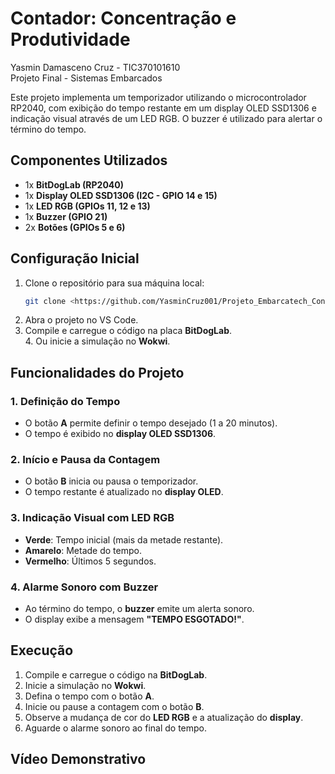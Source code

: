 # Contador: Concentração e Produtividade
Yasmin Damasceno Cruz - TIC370101610  
Projeto Final - Sistemas Embarcados

Este projeto implementa um temporizador utilizando o microcontrolador RP2040, com exibição do tempo restante em um display OLED SSD1306 e indicação visual através de um LED RGB. O buzzer é utilizado para alertar o término do tempo.

## Componentes Utilizados

- 1x **BitDogLab (RP2040)**
- 1x **Display OLED SSD1306 (I2C - GPIO 14 e 15)**
- 1x **LED RGB (GPIOs 11, 12 e 13)**
- 1x **Buzzer (GPIO 21)**
- 2x **Botões (GPIOs 5 e 6)**

## Configuração Inicial

1. Clone o repositório para sua máquina local:
   ```bash
   git clone <https://github.com/YasminCruz001/Projeto_Embarcatech_Contador.git>
   ```
2. Abra o projeto no VS Code.
3. Compile e carregue o código na placa **BitDogLab**.  
    4. Ou inicie a simulação no **Wokwi**.

## Funcionalidades do Projeto

### 1. Definição do Tempo
- O botão **A** permite definir o tempo desejado (1 a 20 minutos).
- O tempo é exibido no **display OLED SSD1306**.

### 2. Início e Pausa da Contagem
- O botão **B** inicia ou pausa o temporizador.
- O tempo restante é atualizado no **display OLED**.

### 3. Indicação Visual com LED RGB
- **Verde**: Tempo inicial (mais da metade restante).
- **Amarelo**: Metade do tempo.
- **Vermelho**: Últimos 5 segundos.

### 4. Alarme Sonoro com Buzzer
- Ao término do tempo, o **buzzer** emite um alerta sonoro.
- O display exibe a mensagem **"TEMPO ESGOTADO!"**.

## Execução

1. Compile e carregue o código na **BitDogLab**.
2. Inicie a simulação no **Wokwi**.
3. Defina o tempo com o botão **A**.
4. Inicie ou pause a contagem com o botão **B**.
5. Observe a mudança de cor do **LED RGB** e a atualização do **display**.
6. Aguarde o alarme sonoro ao final do tempo.

## Vídeo Demonstrativo